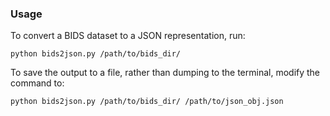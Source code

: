 ### Usage

To convert a BIDS dataset to a JSON representation, run:

`python bids2json.py /path/to/bids_dir/`

To save the output to a file, rather than dumping to the terminal, modify the command to:

`python bids2json.py /path/to/bids_dir/ /path/to/json_obj.json`
